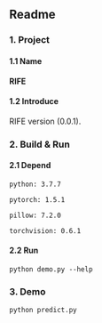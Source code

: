 ## Readme
### 1. Project
#### 1.1 Name
**RIFE**
#### 1.2 Introduce

RIFE version (0.0.1).

### 2. Build & Run 

#### 2.1 Depend
`python: 3.7.7`

`pytorch: 1.5.1`

`pillow: 7.2.0` 

`torchvision: 0.6.1`

#### 2.2 Run
`python demo.py --help`


### 3. Demo

`python predict.py`

